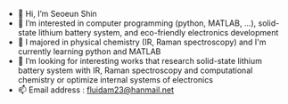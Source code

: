 - 👋 Hi, I’m Seoeun Shin
- 👀 I’m interested in computer programming (python, MATLAB, ...), solid-state lithium battery system, and eco-friendly electronics development
- 🌱 I majored in physical chemistry (IR, Raman spectroscopy) and I'm currently learning python and MATLAB
- 💞️ I’m looking for interesting works that research solid-state lithium battery system with IR, Raman spectroscopy and computational chemistry or optimize internal systems of electronics
- 📫 Email address : fluidam23@hanmail.net

<!---
ses0928/ses0928 is a ✨ special ✨ repository because its `README.md` (this file) appears on your GitHub profile.
You can click the Preview link to take a look at your changes.
--->
